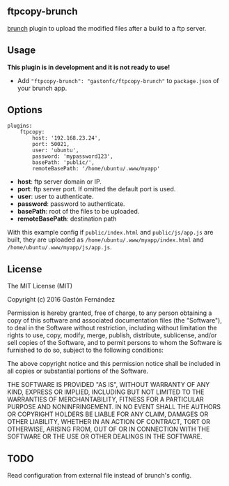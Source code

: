 ## ftpcopy-brunch

[brunch](http://brunch.io) plugin to upload the modified files after a build to a ftp server.

## Usage

**This plugin is in development and it is not ready to use!**

* Add `"ftpcopy-brunch": "gastonfc/ftpcopy-brunch"` to `package.json` of your brunch app.

## Options

    plugins:
        ftpcopy:
            host: '192.168.23.24',
            port: 50021,
            user: 'ubuntu',
            password: 'mypassword123',
            basePath: 'public/',
            remoteBasePath: '/home/ubuntu/.www/myapp'

* **host**: ftp server domain or IP.
* **port**: ftp server port. If omitted the default port is used.
* **user**: user to authenticate.
* **password**: password to authenticate.
* **basePath**: root of the files to be uploaded.
* **remoteBasePath**: destination path

With this example config if `public/index.html` and `public/js/app.js`
are built, they are uploaded as `/home/ubuntu/.www/myapp/index.html` and
`/home/ubuntu/.www/myapp/js/app.js`.

## License

The MIT License (MIT)

Copyright (c) 2016 Gastón Fernández

Permission is hereby granted, free of charge, to any person obtaining a copy
of this software and associated documentation files (the "Software"), to deal
in the Software without restriction, including without limitation the rights
to use, copy, modify, merge, publish, distribute, sublicense, and/or sell
copies of the Software, and to permit persons to whom the Software is
furnished to do so, subject to the following conditions:

The above copyright notice and this permission notice shall be included in
all copies or substantial portions of the Software.

THE SOFTWARE IS PROVIDED "AS IS", WITHOUT WARRANTY OF ANY KIND, EXPRESS OR
IMPLIED, INCLUDING BUT NOT LIMITED TO THE WARRANTIES OF MERCHANTABILITY,
FITNESS FOR A PARTICULAR PURPOSE AND NONINFRINGEMENT. IN NO EVENT SHALL THE
AUTHORS OR COPYRIGHT HOLDERS BE LIABLE FOR ANY CLAIM, DAMAGES OR OTHER
LIABILITY, WHETHER IN AN ACTION OF CONTRACT, TORT OR OTHERWISE, ARISING FROM,
OUT OF OR IN CONNECTION WITH THE SOFTWARE OR THE USE OR OTHER DEALINGS IN
THE SOFTWARE.

## TODO

Read configuration from external file instead of brunch's config.
